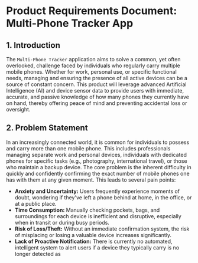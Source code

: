 # Product Requirements Document: Multi-Phone Tracker App

## 1. Introduction

The `Multi-Phone Tracker` application aims to solve a common, yet often overlooked, challenge faced by individuals who regularly carry multiple mobile phones. Whether for work, personal use, or specific functional needs, managing and ensuring the presence of all active devices can be a source of constant concern. This product will leverage advanced Artificial Intelligence (AI) and device sensor data to provide users with immediate, accurate, and passive knowledge of how many phones they currently have on hand, thereby offering peace of mind and preventing accidental loss or oversight.

## 2. Problem Statement

In an increasingly connected world, it is common for individuals to possess and carry more than one mobile phone. This includes professionals managing separate work and personal devices, individuals with dedicated phones for specific tasks (e.g., photography, international travel), or those who maintain a backup device. The core problem is the inherent difficulty in quickly and confidently confirming the exact number of mobile phones one has with them at any given moment. This leads to several pain points:

*   **Anxiety and Uncertainty:** Users frequently experience moments of doubt, wondering if they've left a phone behind at home, in the office, or at a public place.
*   **Time Consumption:** Manually checking pockets, bags, and surroundings for each device is inefficient and disruptive, especially when in transit or during busy periods.
*   **Risk of Loss/Theft:** Without an immediate confirmation system, the risk of misplacing or losing a valuable device increases significantly.
*   **Lack of Proactive Notification:** There is currently no automated, intelligent system to alert users if a device they typically carry is no longer detected as 